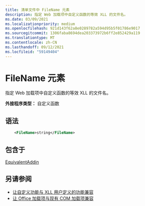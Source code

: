 ```yaml
---
title: 清单文件中 FileName 元素
description: 指定 Web 加载项中自定义函数的等效 XLL 的文件名。
ms.date: 03/09/2021
ms.localizationpriority: medium
ms.openlocfilehash: 921d143f62a8e0289782a594d95b5f01786e9017
ms.sourcegitcommit: 1306faba8694dea203373972b6ff2e852429a119
ms.translationtype: MT
ms.contentlocale: zh-CN
ms.lasthandoff: 09/12/2021
ms.locfileid: "59149404"
---
```

# <a name="filename-element"></a>FileName 元素

指定 Web 加载项中自定义函数的等效 XLL 的文件名。

**外接程序类型：** 自定义函数

## <a name="syntax"></a>语法

```XML
    <FileName>string</FileName>  
```

## <a name="contained-in"></a>包含于

[EquivalentAddin](equivalentaddin.md)


## <a name="see-also"></a>另请参阅

- [让自定义功能与 XLL 用户定义的功能兼容](../../excel/make-custom-functions-compatible-with-xll-udf.md)
- [让 Office 加载项与现有 COM 加载项兼容](../../develop/make-office-add-in-compatible-with-existing-com-add-in.md)